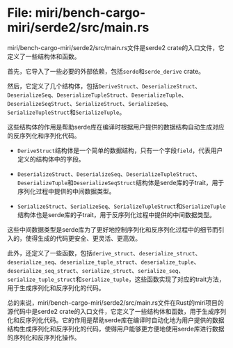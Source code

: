 # File: miri/bench-cargo-miri/serde2/src/main.rs

miri/bench-cargo-miri/serde2/src/main.rs文件是serde2 crate的入口文件，它定义了一些结构体和函数。

首先，它导入了一些必要的外部依赖，包括`serde`和`serde_derive` crate。

然后，它定义了几个结构体，包括`DeriveStruct`、`DeserializeStruct`、`DeserializeSeq`、`DeserializeTupleStruct`、`DeserializeTuple`、`DeserializeSeqStruct`、`SerializeStruct`、`SerializeSeq`、`SerializeTupleStruct`和`SerializeTuple`。

这些结构体的作用是帮助serde库在编译时根据用户提供的数据结构自动生成对应的反序列化和序列化代码。

- `DeriveStruct`结构体是一个简单的数据结构，只有一个字段`field`，代表用户定义的结构体中的字段。

- `DeserializeStruct`、`DeserializeSeq`、`DeserializeTupleStruct`、`DeserializeTuple`和`DeserializeSeqStruct`结构体是serde库的子trait，用于序列化过程中提供的中间数据类型。

- `SerializeStruct`、`SerializeSeq`、`SerializeTupleStruct`和`SerializeTuple`结构体也是serde库的子trait，用于反序列化过程中提供的中间数据类型。

这些中间数据类型是serde库为了更好地控制序列化和反序列化过程中的细节而引入的，使得生成的代码更安全、更灵活、更高效。

此外，还定义了一些函数，包括`derive_struct`、`deserialize_struct`、`deserialize_seq`、`deserialize_tuple_struct`、`deserialize_tuple`、`deserialize_seq_struct`、`serialize_struct`、`serialize_seq`、`serialize_tuple_struct`和`serialize_tuple`，这些函数实现了对应的trait方法，用于生成序列化和反序列化的代码。

总的来说，miri/bench-cargo-miri/serde2/src/main.rs文件在Rust的miri项目的源代码中是serde2 crate的入口文件，它定义了一些结构体和函数，用于生成序列化和反序列化代码。它的作用是帮助serde库在编译时自动化地为用户提供的数据结构生成序列化和反序列化的代码，使得用户能够更方便地使用serde库进行数据的序列化和反序列化操作。

